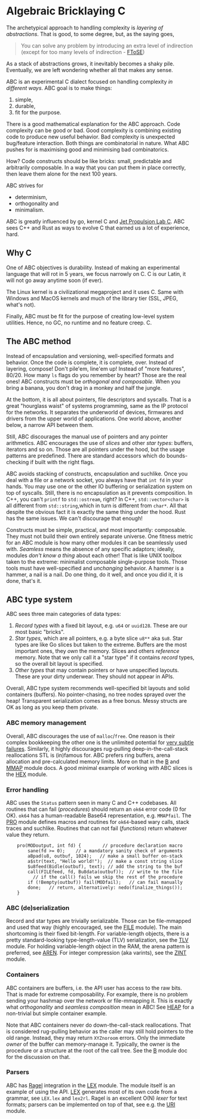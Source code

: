 #   Algebraic Bricklaying C

The archetypical approach to handling complexity is *layering of abstractions*.
That is good, to some degree, but, as the saying goes, 

 >  You can solve any problem by introducing an extra level of indirection
 >  (except for too many levels of indirection - [FToSE][f])

As a stack of abstractions grows, it inevitably becomes a shaky pile.
Eventually, we are left wondering whether all that makes any sense.

ABC is an experimental C dialect focused on handling complexity _in different ways_.
ABC goal is to make things:
 1. simple,
 2. durable,
 3. fit for the purpose.

There is a good mathematical explanation for the ABC approach.
Code complexity can be good or bad. 
Good complexity is combining existing code to produce new useful behavior.
Bad complexity is unexpected bug/feature interaction.
Both things are combinatorial in nature.
What ABC pushes for is maximising good and minimising bad combinatorics.

How?
Code constructs should be like bricks: small, predictable and arbitrarily composable.
In a way that you can put them in place correctly, then leave them alone for the next 100 years.

ABC strives for
  - determinism,
  - orthogonality and
  - minimalism.

ABC is greatly influenced by go, kernel C and [Jet Propulsion Lab C][j].
ABC sees C++ and Rust as ways to evolve C that earned us a lot of experience, hard.

##  Why C 

One of ABC objectives is durability. 
Instead of making an experimental language that will rot in 5 years, we focus narrowly on C.
C is our Latin, it will not go away anytime soon (if ever). 

The Linux kernel is a civilizational megaproject and it uses C. 
Same with Windows and MacOS kernels and much of the library tier (SSL, JPEG, what's not). 

Finally, ABC must be fit for the purpose of creating low-level system utilities. 
Hence, no GC, no runtime and no feature creep. C. 

##  The ABC method

Instead of encapsulation and versioning, well-specified formats and behavior.
Once the code is complete, it is complete, over.
Instead of layering, compose! Don't pile'em, line'em up!
Instead of "more features", 80/20. How many `ls` flags do you remember by heart?
Those are the real ones!
ABC constructs must be *orthogonal and composable*.
When you bring a banana, you don't drag in a monkey and half the jungle.

At the bottom, it is all about pointers, file descriptors and syscalls.
That is a great "hourglass waist" of systems programming, same as the IP protocol for the networks.
It separates the underworld of devices, firmwares and drivers from the upper world of applications.
One world above, another below, a narrow API between them.

Still, ABC discourages the manual use of pointers and any pointer arithmetics. 
ABC encourages the use of *slices* and other *star types*: buffers, iterators and so on.
Those are all pointers under the hood, but the usage patterns are predefined.
There are standard accessors which do bounds-checking if built with the right flags.

ABC avoids stacking of constructs, encapsulation and suchlike.
Once you deal with a file or a network socket, you always have that `int fd` in your hands.
You may use one or the other IO buffering or serialization system on top of syscalls.
Still, there is no encapsulation as it prevents composition. 
In C++, you can't `printf` to `std::ostream`, right?
In C++, `std::vector<char>` is all different from `std::string`,which in turn is different from `char*`. 
All that despite the obvious fact it is exactly the same thing under the hood.
Rust has the same issues.
We can't discourage that enough!

Constructs must be simple, practical, and most importantly: composable.
They must not build their own entirely separate universe.
One fitness metric for an ABC module is how many other modules it can be seamlessly used with.
*Seamless* means the absence of any specific adaptors; 
ideally, modules *don't know a thing* about each other!
That is like UNIX toolbox taken to the extreme: minimalist composable single-purpose tools.
Those tools must have well-specified and *unchanging* behavior.
A hammer is a hammer, a nail is a nail.
Do one thing, do it well, and once you did it, it is done, that's it.

##  ABC type system

ABC sees three main categories of data types:

 1. *Record types* with a fixed bit layout, e.g. `u64` or `uuid128`.
    These are our most basic "bricks".
 2. *Star types*, which are all pointers, e.g. a byte slice `u8**` aka `$u8`.
    Star types are like Go slices but taken to the extreme.
    Buffers are the most important ones, they *own* the memory.
    Slices and others *reference* memory. 
    Note that we only call it a "star type" if it contains _record_ types,
    so the overall bit layout is specified.
 3. *Other types* that may contain pointers or have unspecified layouts.
    These are your dirty underwear. 
    They should not appear in APIs.

Overall, ABC type system recommends well-specified bit layouts and solid containers (buffers).
No pointer-chasing, no tree nodes sprayed over the heap!
Transparent serialization comes as a free bonus.
Messy structs are OK as long as you keep them private.

### ABC memory management

Overall, ABC discourages the use of `malloc`/`free`.
One reason is their complex bookkeeping the other one is the unlimited potential for [very subtle failures][m].
Similarly, it highly discourages rug-pulling deep-in-the-call-stack reallocations STL is (in)famous for.
ABC prefers ring buffers, arena allocation and pre-calculated memory limits.
More on that in the [B][B] and [MMAP][M] module docs.
A good minimal example of working with ABC slices is the [HEX][X] module.

### Error handling

ABC uses the `Status` pattern seen in many C and C++ codebases.
All routines that can fail (_procedures_) should return an `ok64` error code (0 for OK).
`ok64` has a human-readable Base64 representation, e.g. `MMAPfail`.
The [PRO][P] module defines macros and routines for `ok64`-based wary calls, stack traces and suchlike.
Routines that can not fail (_functions_) return whatever value they return.
````
    pro(MODoutput, int fd) {        // procedure declaration macro
        sane(fd >= 0);    // a mandatory sanity check of arguments
        aBpad(u8, outbuf, 1024);   // make a small buffer on-stack
        a$str(text, "Hello world!");  // make a const string slice
        $u8feed(Bidle(outbuf), text); // add the string to the buf
        call(FILEfeed, fd, Bu8data(outbuf));  // write to the file
          // if the call() fails we skip the rest of the procedure
        if (!Bempty(outbuf)) fail(MODfail);   // can fail manually
        done;   // return, alternatively: nedo(finalize_things());
    }
````

### ABC (de)serialization

Record and star types are trivially serializable.
Those can be file-mmapped and used that way (highly encouraged, see the [FILE][F] module).
The main shortcoming is their fixed bit-length.
For variable-length objects, there is a pretty standard-looking type-length-value (TLV) serialization, see the [TLV][T] module.
For holding variable-length object in the RAM, the arena pattern is preferred, see [AREN][A].
For integer compression (aka varints), see the [ZINT][Z] module.

### Containers

ABC containers are buffers, i.e. the API user has access to the raw bits.
That is made for extreme composability.
For example, there is no problem sending your hashmap over the network or file-mmapping it.
This is exactly what _orthogonality_ and _seamless composition_ mean in ABC!
See [HEAP][H] for a non-trivial but simple container example.

Note that ABC containers never do down-the-call-stack reallocations.
That is considered rug-pulling behavior as the caller may still hold pointers to the old range.
Instead, they may return `XYZnoroom` errors.
Only the immediate _owner_ of the buffer can memory-manage it.
Typically, the owner is the procedure or a structure at the root of the call tree.
See the [B][B] module doc for the discussion on that.

### Parsers

ABC has [Ragel][c] integration in the [LEX][L] module.
The module itself is an example of using the API.
[LEX][L] generates most of its own code from a grammar, see `LEX.lex` and `lex2rl`.
Ragel is an excellent O(N) *lexer* for text formats;
parsers can be implemented on top of that, see e.g. the [URI][U] module.

[S]: ./$.md 
[A]: ./AREN.md
[B]: ./B.md
[F]: ./FILE.md
[I]: ./INT.md
[H]: ./HEAP.md
[K]: ./MARK.md
[L]: ./LEX.md
[M]: ./MMAP.md
[P]: ./PRO.md
[T]: ./TLV.md
[U]: ./URI.md
[X]: ./HEX.md
[Z]: ./ZINT.md

[c]: http://colm.net
[f]: https://en.wikipedia.org/wiki/Fundamental_theorem_of_software_engineering
[j]: https://yurichev.com/mirrors/C/JPL_Coding_Standard_C.pdf
[m]: https://www.qualys.com/2024/07/01/cve-2024-6387/regresshion.txt 
